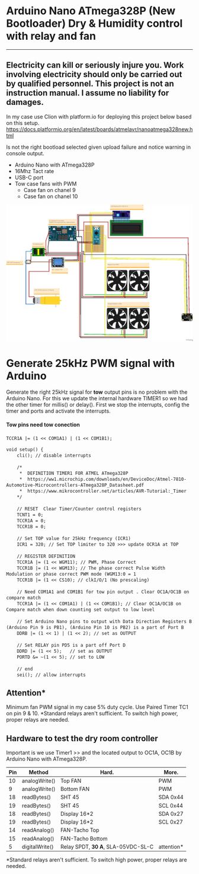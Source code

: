 # Arduino Nano ATmega328P (New Bootloader) Dry & Humidity control with relay and fan

---
Electricity can kill or seriously injure you. Work involving electricity should only be carried out by qualified personnel. This project is not an instruction manual. I assume no liability for damages.
---


In my case use Clion with platform.io for deploying this project below based on this setup.
https://docs.platformio.org/en/latest/boards/atmelavr/nanoatmega328new.html

Is not the right bootload selected given upload failure and notice warning in console output.

- Arduino Nano with ATmega328P
- 16Mhz Tact rate
- USB-C port
- Tow case fans with PWM
  - Case fan on chanel 9
  - Case fan on chanel 10


![Trocknung_ArduinoNano_Steckplatine.png](fritzing/Trocknung_ArduinoNano_Steckplatine.png)

# Generate 25kHz PWM signal with Arduino
Generate the right 25kHz signal for **tow** output pins is no problem with the Arduino Nano.
For this we update the internal hardware TIMER1 so we had the other timer for millis() or delay().  First we stop the interrupts, config the timer and ports and activate the interrupts.

#### Tow pins need tow conection

`TCCR1A |= (1 << COM1A1) | (1 << COM1B1);`



```
void setup() {
    cli(); // disable interrupts

    /*
     *  DEFINITION TIMER1 FOR ATMEL ATmega328P
     *  https://ww1.microchip.com/downloads/en/DeviceDoc/Atmel-7810-Automotive-Microcontrollers-ATmega328P_Datasheet.pdf
     *  https://www.mikrocontroller.net/articles/AVR-Tutorial:_Timer
    */

    // RESET  Clear Timer/Counter control registers
    TCNT1 = 0;
    TCCR1A = 0;
    TCCR1B = 0;

    // Set TOP value for 25kHz frequency (ICR1)
    ICR1 = 320; // Set TOP limiter to 320 >>> update OCR1A at TOP

    // REGISTER DEFINITION
    TCCR1A |= (1 << WGM11); // PWM, Phase Correct
    TCCR1B |= (1 << WGM13); // The phase correct Pulse Width Modulation or phase correct PWM mode (WGM13:0 = 1
    TCCR1B |= (1 << CS10); // clkI/O/1 (No prescaling)

    // Need COM1A1 and COM1B1 for tow pin output . Clear OC1A/OC1B on compare match
    TCCR1A |= (1 << COM1A1) | (1 << COM1B1); // Clear OC1A/OC1B on Compare match when down counting set output to low level

    // Set Arduino Nano pins to output with Data Direction Registers B (Arduino Pin 9 is PB1), (Arduino Pin 10 is PB2) is a part of Port B
    DDRB |= (1 << 1) | (1 << 2); // set as OUTPUT

    // Set RELAY pin PD5 is a part off Port D
    DDRD |= (1 << 5);   // set as OUTPUT
    PORTD &= ~(1 << 5); // set to LOW

    // end
    sei(); // allow interrupts
```

## Attention*
Minimum fan PWM signal in my case 5% duty cycle. Use Paired Timer TC1 on pin 9 & 10. *Standard relays aren't sufficient. To switch high power, proper relays are needed.


## Hardware to test the dry room controller

Important is we use Timer1 >> and the located output to OC1A, OC1B by Arduino Nano with ATmega328P. 

| Pin | Method         | Hard.                                 | More.      |
|-----|----------------|---------------------------------------|------------|
| 10  | analogWrite()  | Top FAN                               | PWM        |
| 9   | analogWrite()  | Bottom FAN                            | PWM        |
| 18  | readBytes()    | SHT 45                                | SDA 0x44   |
| 19  | readBytes()    | SHT 45                                | SCL 0x44   |
| 18  | readBytes()    | Display 16*2                          | SDA 0x27   |
| 19  | readBytes()    | Display 16*2                          | SCL 0x27   |
| 14  | readAnalog()   | FAN-Tacho Top                         |            |
| 15  | readAnalog()   | FAN-Tacho Bottom                      |            |
| 5   | digitalWrite() | Relay SPDT, **30 A**, SLA-05VDC-SL-C  | attention* |

*Standard relays aren't sufficient. To switch high power, proper relays are needed.
